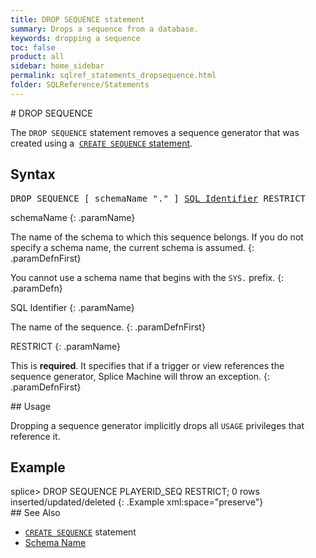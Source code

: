 ```yaml
---
title: DROP SEQUENCE statement
summary: Drops a sequence from a database.
keywords: dropping a sequence
toc: false
product: all
sidebar: home_sidebar
permalink: sqlref_statements_dropsequence.html
folder: SQLReference/Statements
---
```

<section>
<div class="TopicContent" data-swiftype-index="true" markdown="1">
# DROP SEQUENCE

The `DROP SEQUENCE` statement removes a sequence generator that was
created using a &nbsp;[`CREATE SEQUENCE`
statement](sqlref_statements_createsequence.html).

## Syntax

<div class="fcnWrapperWide"><pre class="FcnSyntax">
DROP SEQUENCE [ schemaName "." ] <a href="sqlref_identifiers_intro.html">SQL Identifier</a> RESTRICT</pre>

</div>
<div class="paramList" markdown="1">
schemaName
{: .paramName}

The name of the schema to which this sequence belongs. If you do not
specify a schema name, the current schema is assumed.
{: .paramDefnFirst}

You cannot use a schema name that begins with the `SYS.` prefix.
{: .paramDefn}

SQL Identifier
{: .paramName}

The name of the sequence.
{: .paramDefnFirst}

RESTRICT
{: .paramName}

This is **required**. It specifies that if a trigger or view references
the sequence generator, Splice Machine will throw an exception.
{: .paramDefnFirst}

</div>
## Usage

Dropping a sequence generator implicitly drops all `USAGE` privileges
that reference it.

## Example

<div class="preWrapper" markdown="1">
    splice> DROP SEQUENCE PLAYERID_SEQ RESTRICT;
    0 rows inserted/updated/deleted
{: .Example xml:space="preserve"}

</div>
## See Also

* [`CREATE SEQUENCE`](sqlref_statements_createsequence.html) statement
* [Schema Name](sqlref_identifiers_types.html#SchemaName)

</div>
</section>
